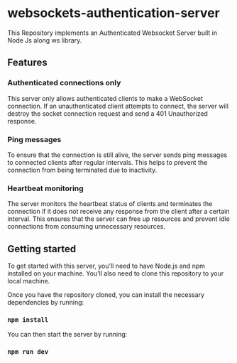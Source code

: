 # websockets-authentication-server

This Repository implements an Authenticated Websocket Server built in Node Js along ws library.

## Features

### Authenticated connections only
This server only allows authenticated clients to make a WebSocket connection. If an unauthenticated client attempts to connect, the server will destroy the socket connection request and send a 401 Unauthorized response.

### Ping messages
To ensure that the connection is still alive, the server sends ping messages to connected clients after regular intervals. This helps to prevent the connection from being terminated due to inactivity.

### Heartbeat monitoring
The server monitors the heartbeat status of clients and terminates the connection if it does not receive any response from the client after a certain interval. This ensures that the server can free up resources and prevent idle connections from consuming unnecessary resources.

## Getting started
To get started with this server, you'll need to have Node.js and npm installed on your machine. You'll also need to clone this repository to your local machine.

Once you have the repository cloned, you can install the necessary dependencies by running:

### `npm install`
You can then start the server by running:

### `npm run dev`
